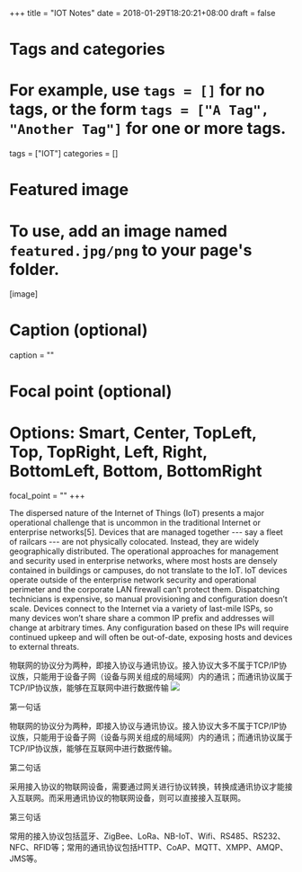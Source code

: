 +++
title = "IOT Notes"
date = 2018-01-29T18:20:21+08:00
draft = false

# Tags and categories
# For example, use `tags = []` for no tags, or the form `tags = ["A Tag", "Another Tag"]` for one or more tags.
tags = ["IOT"]
categories = []

# Featured image
# To use, add an image named `featured.jpg/png` to your page's folder. 
[image]
  # Caption (optional)
  caption = ""

  # Focal point (optional)
  # Options: Smart, Center, TopLeft, Top, TopRight, Left, Right, BottomLeft, Bottom, BottomRight
  focal_point = ""
+++




The dispersed nature of the Internet of Things (IoT) presents a major operational challenge that is uncommon in the traditional Internet or enterprise networks[5]. Devices that are managed together --- say a fleet of railcars --- are not physically colocated. Instead, they are widely geographically distributed. The operational approaches for management and security used in enterprise networks, where most hosts are densely contained in buildings or campuses, do not translate to the IoT. IoT devices operate outside of the enterprise network security and operational perimeter and the corporate LAN firewall can’t protect them. Dispatching technicians is expensive, so manual provisioning and configuration doesn’t scale. Devices connect to the Internet via a variety of last-mile ISPs, so many devices won’t share share a common IP prefix and addresses will change at arbitrary times. Any configuration based on these IPs will require continued upkeep and will often be out-of-date, exposing hosts and devices to external threats.




物联网的协议分为两种，即接入协议与通讯协议。接入协议大多不属于TCP/IP协议族，只能用于设备子网（设备与网关组成的局域网）内的通讯；而通讯协议属于TCP/IP协议族，能够在互联网中进行数据传输
![](/img/post/iot-access.jpeg)





第一句话

物联网的协议分为两种，即接入协议与通讯协议。接入协议大多不属于TCP/IP协议族，只能用于设备子网（设备与网关组成的局域网）内的通讯；而通讯协议属于TCP/IP协议族，能够在互联网中进行数据传输。

第二句话

采用接入协议的物联网设备，需要通过网关进行协议转换，转换成通讯协议才能接入互联网。而采用通讯协议的物联网设备，则可以直接接入互联网。

第三句话

常用的接入协议包括蓝牙、ZigBee、LoRa、NB-IoT、Wifi、RS485、RS232、NFC、RFID等；常用的通讯协议包括HTTP、CoAP、MQTT、XMPP、AMQP、JMS等。



